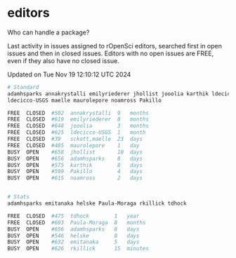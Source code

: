 # editors

Who can handle a package?

Last activity in issues assigned to rOpenSci editors, searched first in open
issues and then in closed issues. Editors with no open issues are FREE, even if
they also have no closed issue.


Updated on Tue Nov 19 12:10:12 UTC 2024

```bash
# Standard
adamhsparks annakrystalli emilyriederer jhollist jooolia karthik ldecicco
ldecicco-USGS maelle maurolepore noamross Pakillo

FREE  CLOSED  #502  annakrystalli  9   months
FREE  CLOSED  #619  emilyriederer  8   months
FREE  CLOSED  #648  jooolia        3   months
FREE  CLOSED  #625  ldecicco-USGS  1   month
FREE  CLOSED  #39   sckott,maelle  23  days
FREE  CLOSED  #485  maurolepore    1   day
BUSY  OPEN    #658  jhollist       10  days
BUSY  OPEN    #656  adamhsparks    8   days
BUSY  OPEN    #575  karthik        8   days
BUSY  OPEN    #599  Pakillo        4   days
BUSY  OPEN    #615  noamross       2   days


# Stats
adamhsparks emitanaka helske Paula-Moraga rkillick tdhock

FREE  CLOSED  #475  tdhock        1   year
FREE  CLOSED  #603  Paula-Moraga  8   months
BUSY  OPEN    #656  adamhsparks   8   days
BUSY  OPEN    #546  helske        8   days
BUSY  OPEN    #632  emitanaka     5   days
BUSY  OPEN    #626  rkillick      15  minutes
```
